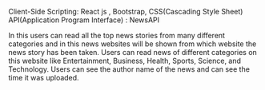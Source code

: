 
Client-Side Scripting: React js , Bootstrap, CSS(Cascading Style Sheet)
API(Application Program Interface) : NewsAPI


In this users can read all the top news stories from many different categories and in this news websites will be shown from which website the news story has been taken.
Users can read news of different categories on this website like Entertainment, Business, Health, Sports, Science, and Technology.
Users can see the author name of the news and can see the time it was uploaded.
